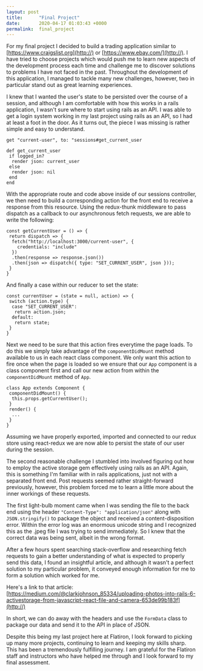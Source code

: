 ```yaml
---
layout: post
title:      "Final Project"
date:       2020-04-17 01:03:43 +0000
permalink:  final_project
---
```



For my final project I decided to build a trading application similar to [https://www.craigslist.org](http://) or [https://www.ebay.com/](http://). I have tried to choose projects which would push me to learn new aspects of the development process each time and challenge me to discover solutions to problems I have not faced in the past. Throughout the development of this application, I managed to tackle many new challenges, however, two in particular stand out as great learning experiences.

I knew that I wanted the user's state to be persisted over the course of a session, and although I am comfortable with how this works in a rails application, I wasn't sure where to start using rails as an API. I was able to get a login system working in my last project using rails as an API, so I had at least a foot in the door. As it turns out, the piece I was missing is rather simple and easy to understand.

```
get "current-user", to: "sessions#get_current_user
```

```
def get_current_user
 if logged_in?
  render json: current_user
 else
  render json: nil
 end
end
```

With the appropriate route and code above inside of our sessions controller, we then need to build a corresponding action for the front end to receive a response from this resource. Using the redux-thunk middleware to pass dispatch as a callback to our asynchronous fetch requests, we are able to write the following:

```
const getCurrentUser = () => {
 return dispatch => {
  fetch("http://localhost:3000/current-user", {
	credentials: "include"
  })
  .then(response => response.json())
  .then(json => dispatch({ type: "SET_CURRENT_USER", json }));
 }
}
```

And finally a case within our reducer to set the state:

```
const currentUser = (state = null, action) => {
 switch (action.type) {
  case "SET_CURRENT_USER":
   return action.json;
  default:
   return state;
 }
}
```

Next we need to be sure that this action fires everytime the page loads. To do this we simply take advantage of the `componentDidMount` method available to us in each react class component. We only want this action to fire once when the page is loaded so we ensure that our `App` component is a class component first and call our new action from within the `componentDidMount` method of `App`.

```
class App extends Component {
 componentDidMount() {
  this.props.getCurrentUser();
 }
 render() {
  ...
 }
}
```

Assuming we have properly exported, imported and connected to our redux store using react-redux we are now able to persist the state of our user during the session.

The second reasonable challenge I stumbled into involved figuring out how to employ the active storage gem effectively using rails as an API. Again, this is something I'm familiar with in rails applications, just not with a separated front end. Post requests seemed rather straight-forward previously, however, this problem forced me to learn a little more about the inner workings of these requests.

The first light-bulb moment came when I was sending the file to the back end using the header `"Content-Type": "application/json"` along with `JSON.stringify()` to package the object and received a content-disposition error. Within the error log was an enormous unicode string and I recognized this as the .jpeg file I was trying to send immediately. So I knew that the correct data was being sent, albeit in the wrong format.

After a few hours spent searching stack-overflow and researching fetch requests to gain a better understanding of what is expected to properly send this data, I found an insightful article, and although it wasn't a perfect solution to my particular problem, it conveyed enough information for me to form a solution which worked for me.

Here's a link to that article: [https://medium.com/@clarkjohnson_85334/uploading-photos-into-rails-6-activestorage-from-javascript-react-file-and-camera-653de99b183f](http://)

In short, we can do away with the headers and use the `FormData` class to package our data and send it to the API in place of JSON.

Despite this being my last project here at Flatiron, I look forward to picking up many more projects, continuing to learn and keeping my skills sharp. This has been a tremendously fulfilling journey. I am grateful for the Flatiron staff and instructors who have helped me through and I look forward to my final assessment.
